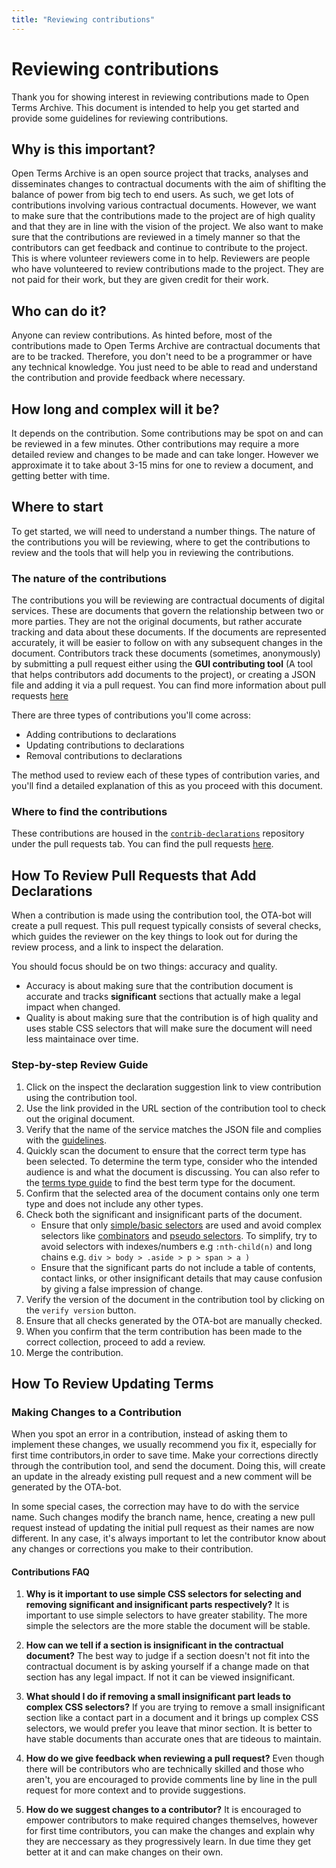 ```yaml
---
title: "Reviewing contributions"
---
```


# Reviewing contributions

Thank you for showing interest in reviewing contributions made to Open Terms Archive. This document is intended to help you get started and provide some guidelines for reviewing contributions.

## Why is this important?

Open Terms Archive is an open source project that tracks, analyses and disseminates changes to contractual documents with the aim of shiflting the balance of power from big tech to end users.
As such, we get lots of contributions involving various contractual documents. However, we want to make sure that the contributions made to the project are of high quality and that they are in line with the vision of the project. We also want to make sure that the contributions are reviewed in a timely manner so that the contributors can get feedback and continue to contribute to the project.
This is where volunteer reviewers come in to help. Reviewers are people who have volunteered to review contributions made to the project. They are not paid for their work, but they are given credit for their work.

## Who can do it?

Anyone can review contributions. As hinted before, most of the contributions made to Open Terms Archive are contractual documents that are to be tracked. Therefore, you don't need to be a programmer or have any technical knowledge. You just need to be able to read and understand the contribution and provide feedback where necessary.

## How long and complex will it be?

It depends on the contribution. Some contributions may be spot on and can be reviewed in a few minutes. Other contributions may require a more detailed review and changes to be made and can take longer.
However we approximate it to take about 3-15 mins for one to review a document, and getting better with time.

## Where to start

To get started, we will need to understand a number things. The nature of the contributions you will be reviewing, where to get the contributions to review and the tools that will help you in reviewing the contributions.

### The nature of the contributions

The contributions you will be reviewing are contractual documents of digital services. These are documents that govern the relationship between two or more parties.
They are not the original documents, but rather accurate tracking and data about these documents. If the documents are represented accurately, it will be easier to follow on with any subsequent changes in the document. Contributors track these documents (sometimes, anonymously) by submitting a pull request either using the **GUI contributing tool** (A tool that helps contributors add documents to the project), or creating a JSON file and adding it via a pull request. You can find more information about pull requests [here](https://docs.github.com/en/github/collaborating-with-issues-and-pull-requests/about-pull-requests)

There are three types of contributions you'll come across:

- Adding contributions to declarations
- Updating contributions to declarations
- Removal contributions to declarations

The method used to review each of these types of contribution varies, and you'll find a detailed explanation of this as you proceed with this document.

### Where to find the contributions

These contributions are housed in the [`contrib-declarations`](https://github.com/OpenTermsArchive/contrib-declarations) repository under the pull requests tab. You can find the pull requests [here](https://github.com/OpenTermsArchive/contrib-declarations/pulls).

## How To Review Pull Requests that Add Declarations

When a contribution is made using the contribution tool, the OTA-bot will create a pull request. This pull request typically consists of several checks, which guides the reviewer on the key things to look out for during the review process, and a link to inspect the delaration.

You should focus should be on two things: accuracy and quality.

- Accuracy is about making sure that the contribution document is accurate and tracks **significant** sections that actually make a legal impact when changed.
- Quality is about making sure that the contribution is of high quality and uses stable CSS selectors that will make sure the document will need less maintainace over time.

### Step-by-step Review Guide

1. Click on the inspect the declaration suggestion link to view contribution using the contribution tool.
2. Use the link provided in the URL section of the contribution tool to check out the original document.
3. Verify that the name of the service matches the JSON file and complies with the [guidelines](https://docs.opentermsarchive.org/guidelines/declaring/#service-name).
4. Quickly scan the document to ensure that the correct term type has been selected. To determine the term type, consider who the intended audience is and what the document is discussing. You can also refer to the [terms type guide](https://github.com/OpenTermsArchive/terms-types/blob/main/termsTypes.json) to find the best term type for the document.
5. Confirm that the selected area of the document contains only one term type and does not include any other types.
6. Check both the significant and insignificant parts of the document.
    - Ensure that only [simple/basic selectors](https://developer.mozilla.org/en-US/docs/Web/CSS/CSS_selectors/Selectors_and_combinators#basic_selectors) are used and avoid complex selectors like [combinators](https://developer.mozilla.org/en-US/docs/Web/CSS/CSS_selectors/Selectors_and_combinators#combinators) and [pseudo selectors](https://www.w3schools.com/css/css_pseudo_elements.asp). To simplify, try to avoid selectors with indexes/numbers e.g `:nth-child(n)` and long chains e.g. `div > body > .aside > p > span > a )`
    - Ensure that the significant parts do not include a table of contents, contact links, or other insignificant details that may cause confusion by giving a false impression of change.
7. Verify the version of the document in the contribution tool by clicking on the `verify version` button.
8. Ensure that all checks generated by the OTA-bot are manually checked.
9. When you confirm that the term contribution has been made to the correct collection, proceed to add a review.
10. Merge the contribution.

## How To Review Updating Terms

### Making Changes to a Contribution

When you spot an error in a contribution, instead of asking them to implement these changes, we usually recommend you fix it, especially for first time contributors,in order to save time. Make your corrections directly through the contribution tool, and send the document. Doing this, will create an update in the already existing pull request and a new comment will be generated by the OTA-bot.

In some special cases, the correction may have to do with the service name. Such changes modify the branch name, hence, creating a new pull request instead of updating the initial pull request as their names are now different. In any case, it's always important to let the contributor know about any changes or corrections you make to their contribution.

#### Contributions FAQ

1. **Why is it important to use simple CSS selectors for selecting and removing significant and insignificant parts respectively?** It is important to use simple selectors to have greater stability. The more simple the selectors are the more stable the document will be stable.

2. **How can we tell if a section is insignificant in the contractual document?** The best way to judge if a section doesn't not fit into the contractual document is by asking yourself if a change made on that section has any legal impact. If not it can be viewed insignificant.

3. **What should I do if removing a small insignificant part leads to complex CSS selectors?** If you are trying to remove a small insignificant section like a contact part in a document and it brings up complex CSS selectors, we would prefer you leave that minor section. It is better to have stable documents than accurate ones that are tideous to maintain.

4. **How do we give feedback when reviewing a pull request?** Even though there will be contributors who are technically skilled and those who aren't, you are encouraged to provide comments line by line in the pull request for more context and to provide suggestions.

5. **How do we suggest changes to a contributor?** It is encouraged to empower contributors to make required changes themselves, however for first time contributors, you can make the changes and explain why they are neccessary as they progressively learn. In due time they get better at it and can make changes on their own.
